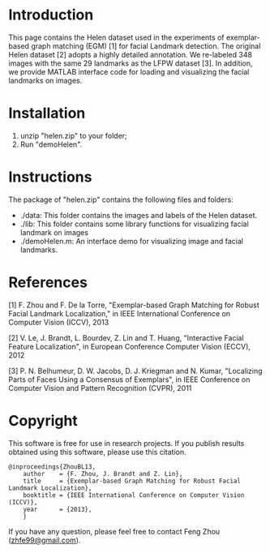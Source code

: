 Introduction
============

This page contains the Helen dataset used in the experiments of
exemplar-based graph matching (EGM) [1] for facial Landmark
detection. The original Helen dataset [2] adopts a highly detailed
annotation. We re-labeled 348 images with the same 29 landmarks as
the LFPW dataset [3]. In addition, we provide MATLAB interface code
for loading and visualizing the facial landmarks on images.


Installation
============

1. unzip "helen.zip" to your folder;
2. Run "demoHelen".


Instructions
============

The package of "helen.zip" contains the following files and folders:

- ./data: This folder contains the images and labels of the Helen dataset.
- ./lib: This folder contains some library functions for visualizing facial landmark on images
- ./demoHelen.m: An interface demo for visualizing image and facial landmarks.


References
==========

[1] F. Zhou and F. De la Torre, "Exemplar-based Graph Matching for
Robust Facial Landmark Localization," in IEEE International Conference
on Computer Vision (ICCV), 2013

[2] V. Le, J. Brandt, L. Bourdev, Z. Lin and T. Huang, "Interactive
Facial Feature Localization", in European Conference Computer Vision
(ECCV), 2012

[3] P. N. Belhumeur, D. W. Jacobs, D. J. Kriegman and N. Kumar,
"Localizing Parts of Faces Using a Consensus of Exemplars", in IEEE
Conference on Computer Vision and Pattern Recognition (CVPR), 2011


Copyright
=========

This software is free for use in research projects. If you
publish results obtained using this software, please use this
citation.

    @inproceedings{ZhouBL13,
        author    = {F. Zhou, J. Brandt and Z. Lin},
        title     = {Exemplar-based Graph Matching for Robust Facial Landmark Localization},
        booktitle = {IEEE International Conference on Computer Vision (ICCV)},
        year      = {2013},
        }

If you have any question, please feel free to contact Feng Zhou (zhfe99@gmail.com).
